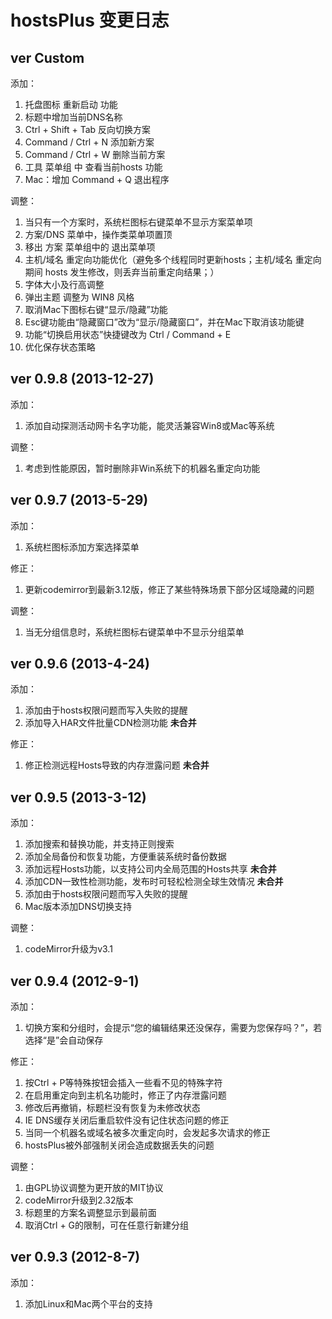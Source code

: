 hostsPlus 变更日志
====================

## ver Custom

添加：

1. 托盘图标 重新启动 功能
2. 标题中增加当前DNS名称
3. Ctrl + Shift + Tab 反向切换方案
4. Command / Ctrl + N 添加新方案
5. Command / Ctrl + W 删除当前方案
6. 工具 菜单组 中 查看当前hosts 功能
7. Mac：增加 Command + Q 退出程序

调整：

1. 当只有一个方案时，系统栏图标右键菜单不显示方案菜单项
2. 方案/DNS 菜单中，操作类菜单项置顶
3. 移出 方案 菜单组中的 退出菜单项
4. 主机/域名 重定向功能优化（避免多个线程同时更新hosts；主机/域名 重定向期间 hosts 发生修改，则丢弃当前重定向结果；）
5. 字体大小及行高调整
6. 弹出主题 调整为 WIN8 风格
7. 取消Mac下图标右键“显示/隐藏”功能
8. Esc键功能由“隐藏窗口”改为“显示/隐藏窗口”，并在Mac下取消该功能键
9. 功能“切换启用状态”快捷键改为 Ctrl / Command + E
10. 优化保存状态策略

## ver 0.9.8 (2013-12-27)

添加：

1. 添加自动探测活动网卡名字功能，能灵活兼容Win8或Mac等系统

调整：

1. 考虑到性能原因，暂时删除非Win系统下的机器名重定向功能

## ver 0.9.7 (2013-5-29)

添加：

1. 系统栏图标添加方案选择菜单

修正：

1. 更新codemirror到最新3.12版，修正了某些特殊场景下部分区域隐藏的问题

调整：

1. 当无分组信息时，系统栏图标右键菜单中不显示分组菜单

## ver 0.9.6 (2013-4-24)

添加：

1. 添加由于hosts权限问题而写入失败的提醒
2. 添加导入HAR文件批量CDN检测功能 **未合并**

修正：

1. 修正检测远程Hosts导致的内存泄露问题 **未合并**

## ver 0.9.5 (2013-3-12)

添加：

1. 添加搜索和替换功能，并支持正则搜索
2. 添加全局备份和恢复功能，方便重装系统时备份数据
3. 添加远程Hosts功能，以支持公司内全局范围的Hosts共享 **未合并**
4. 添加CDN一致性检测功能，发布时可轻松检测全球生效情况 **未合并**
5. 添加由于hosts权限问题而写入失败的提醒
6. Mac版本添加DNS切换支持

调整：

1. codeMirror升级为v3.1

## ver 0.9.4 (2012-9-1)

添加：

1. 切换方案和分组时，会提示“您的编辑结果还没保存，需要为您保存吗？”，若选择“是”会自动保存

修正：

1. 按Ctrl + P等特殊按钮会插入一些看不见的特殊字符
2. 在启用重定向到主机名功能时，修正了内存泄露问题
3. 修改后再撤销，标题栏没有恢复为未修改状态
4. IE DNS缓存关闭后重启软件没有记住状态问题的修正
5. 当同一个机器名或域名被多次重定向时，会发起多次请求的修正
6. hostsPlus被外部强制关闭会造成数据丢失的问题

调整：

1. 由GPL协议调整为更开放的MIT协议
2. codeMirror升级到2.32版本
3. 标题里的方案名调整显示到最前面
4. 取消Ctrl + G的限制，可在任意行新建分组


## ver 0.9.3 (2012-8-7)

添加：

1. 添加Linux和Mac两个平台的支持